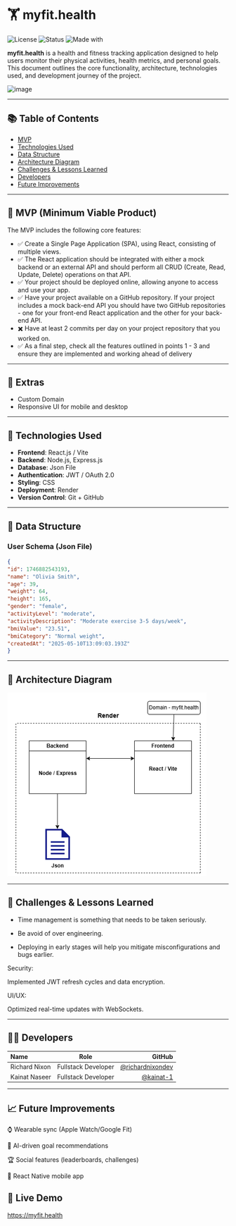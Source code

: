 # 🏋️ myfit.health

![License](https://img.shields.io/badge/license-MIT-green)
![Status](https://img.shields.io/badge/status-in%20progress-yellow)
![Made with](https://img.shields.io/badge/Made%20with-MERN-blue)

**myfit.health** is a health and fitness tracking application designed to help users monitor their physical activities, health metrics, and personal goals. This document outlines the core functionality, architecture, technologies used, and development journey of the project.


![image](public/Animation.gif)



---
## 📚 Table of Contents
- [MVP](#-mvp-minimum-viable-product)
- [Technologies Used](#-technologies-used)
- [Data Structure](#-data-structure)
- [Architecture Diagram](#-architecture-diagram)
- [Challenges & Lessons Learned](#-challenges--lessons-learned)
- [Developers](#-developers)
- [Future Improvements](#-future-improvements)

---

## 📌 MVP (Minimum Viable Product)

The MVP includes the following core features:

- ✅ Create a Single Page Application (SPA), using React, consisting of multiple views.
- ✅ The React application should be integrated with either a mock backend or an external API and should perform all CRUD (Create, Read, Update, Delete) operations on that API.
- ✅ Your project should be deployed online, allowing anyone to access and use your app.
- ✅ Have your project available on a GitHub repository. If your project includes a mock back-end API you should have two GitHub repositories - one for your front-end React application and the other for your back-end API.
- ✖️ Have at least 2 commits per day on your project repository that you worked on.
- ✅ As a final step, check all the features outlined in points 1 - 3 and ensure they are implemented and working ahead of delivery
---

  ## 📌 Extras

- Custom Domain 
- Responsive UI for mobile and desktop
---

## 🔧 Technologies Used

- **Frontend**: React.js / Vite  
- **Backend**: Node.js, Express.js  
- **Database**: Json File  
- **Authentication**: JWT / OAuth 2.0  
- **Styling**: CSS
- **Deployment**: Render 
- **Version Control**: Git + GitHub  

---

## 🧱 Data Structure

### User Schema (Json File)

```json
{
"id": 1746882543193,
"name": "Olivia Smith",
"age": 39,
"weight": 64,
"height": 165,
"gender": "female",
"activityLevel": "moderate",
"activityDescription": "Moderate exercise 3-5 days/week",
"bmiValue": "23.51",
"bmiCategory": "Normal weight",
"createdAt": "2025-05-10T13:09:03.193Z"
}
```

---
## 📐 Architecture Diagram

![image](public/myfit.png)

---

## 🚧 Challenges & Lessons Learned

- Time management is something that needs to be taken seriously.

- Be avoid of over engineering.

- Deploying in early stages will help you mitigate misconfigurations and bugs earlier.



Security:

Implemented JWT refresh cycles and data encryption.

UI/UX:

Optimized real-time updates with WebSockets.

---

## 👨‍💻 Developers
| Name | Role | GitHub |
| :---         |     :---:      |          ---: |
| Richard Nixon   | Fullstack Developer     | [@richardnixondev](https://github.com/richardnixondev)    |
| Kainat Naseer     | Fullstack Developer      | [@kainat-1](https://github.com/kainat-1)      |
		

---

## 📈 Future Improvements
⌚ Wearable sync (Apple Watch/Google Fit)

🤖 AI-driven goal recommendations

🏆 Social features (leaderboards, challenges)

📱 React Native mobile app


## 🚀 Live Demo

https://myfit.health
